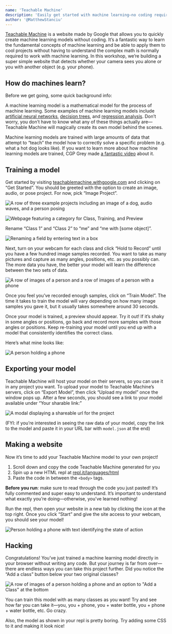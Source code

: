 ```yaml
---
name: 'Teachable Machine'
description: 'Easily get started with machine learning—no coding required'
author: '@MatthewStanciu'
---
```


[Teachable Machine](https://teachablemachine.withgoogle.com) is a website made by Google that allows you to quickly create machine learning models without coding. It’s a fantastic way to learn the fundamental concepts of machine learning and be able to apply them to cool projects without having to understand the complex math is normally required to work with machine learning. In this workshop, we’re building a super simple website that detects whether your camera sees you alone or you with another object (e.g. your phone).

## How do machines learn?

Before we get going, some quick background info:

A machine learning model is a mathematical model for the process of machine learning. Some examples of machine learning models include [artificial neural networks](https://en.wikipedia.org/wiki/Artificial_neural_network), [decision trees](https://en.wikipedia.org/wiki/Decision_tree_learning), and [regression analysis](https://en.wikipedia.org/wiki/Regression_analysis). Don’t worry, you don’t have to know what any of these things actually are—Teachable Machine will magically create its own model behind the scenes.

Machine learning models are trained with large amounts of data that attempt to “teach” the model how to correctly solve a specific problem (e.g. what a hot dog looks like). If you want to learn more about how machine learning models are trained, CGP Grey made [a fantastic video](https://youtu.be/R9OHn5ZF4Uo) about it.

## Training a model

Get started by visiting [teachablemachine.withgoogle.com](https://teachablemachine.withgoogle.com) and clicking on “Get Started”. You should be greeted with the option to create an image, audio, or pose project. For now, pick “Image Project”.

![A row of three example projects including an image of a dog, audio waves, and a person posing](https://cloud-3r9r82ylx-hack-club-bot.vercel.app/7homepage.jpg)

![Webpage featuring a category for Class, Training, and Preview](https://cloud-3r9r82ylx-hack-club-bot.vercel.app/6imageproject.png)

Rename “Class 1” and “Class 2” to “me” and “me with [some object]”.

![Renaming a field by entering text in a box](https://cloud-3r9r82ylx-hack-club-bot.vercel.app/8renameclass.gif)

Next, turn on your webcam for each class and click “Hold to Record” until you have a few hundred image samples recorded. You want to take as many pictures and capture as many angles, positions, etc. as you possibly can. The more data you have, the better your model will learn the difference between the two sets of data.

![A row of images of a person and a row of images of a person with a phone](https://cloud-3r9r82ylx-hack-club-bot.vercel.app/5imagesamples.png)

Once you feel you’ve recorded enough samples, click on “Train Model”. The time it takes to train the model will vary depending on how many image samples you gave it, but it usually takes somewhere around 30 seconds.

Once your model is trained, a preview should appear. Try it out! If it’s shaky in some angles or positions, go back and record more samples with those angles or positions. Keep re-training your model until you end up with a model that consistently identifies the correct class.

Here’s what mine looks like:

![A person holding a phone](https://cloud-3r9r82ylx-hack-club-bot.vercel.app/4model.gif)

## Exporting your model

Teachable Machine will host your model on their servers, so you can use it in any project you want. To upload your model to Teachable Machine’s servers, click on “Export Model”, then click “Upload my model” once the window pops up. After a few seconds, you should see a link to your model available under “Your sharable link:”

![A modal displaying a shareable url for the project](https://cloud-3r9r82ylx-hack-club-bot.vercel.app/9uploadedmodel.png)

(FYI: if you’re interested in seeing the raw data of your model, copy the link to the model and paste it in your URL bar with `model.json` at the end)

## Making a website

Now it’s time to add your Teachable Machine model to your own project!

1. Scroll down and copy the code Teachable Machine generated for you
2. Spin up a new HTML repl at [repl.it/languages/html](https://repl.it/languages/html)
3. Paste the code in between the `<body>` tags.

**Before you run**: make sure to read through the code you just pasted! It’s fully commented and super easy to understand. It’s important to understand what exactly you’re doing—otherwise, you’ve learned nothing!

Run the repl, then open your website in a new tab by clicking the icon at the top right. Once you click “Start” and give the site access to your webcam, you should see your model!

![Person holding a phone with text identifying the state of action](https://cloud-3r9r82ylx-hack-club-bot.vercel.app/3finalmodel.png)

## Hacking

Congratulations! You’ve just trained a machine learning model directly in your browser without writing any code. But your journey is far from over—there are endless ways you can take this project further. Did you notice the “Add a class” button below your two original classes?

![A row of images of a person holding a phone and an option to "Add a Class" at the bottom](https://cloud-3r9r82ylx-hack-club-bot.vercel.app/0add-a-class.png)

You can train this model with as many classes as you want! Try and see how far you can take it—you, you + phone, you + water bottle, you + phone + water bottle, etc. Go crazy.

Also, the model as shown in your repl is pretty boring. Try adding some CSS to it and making it look nice!
